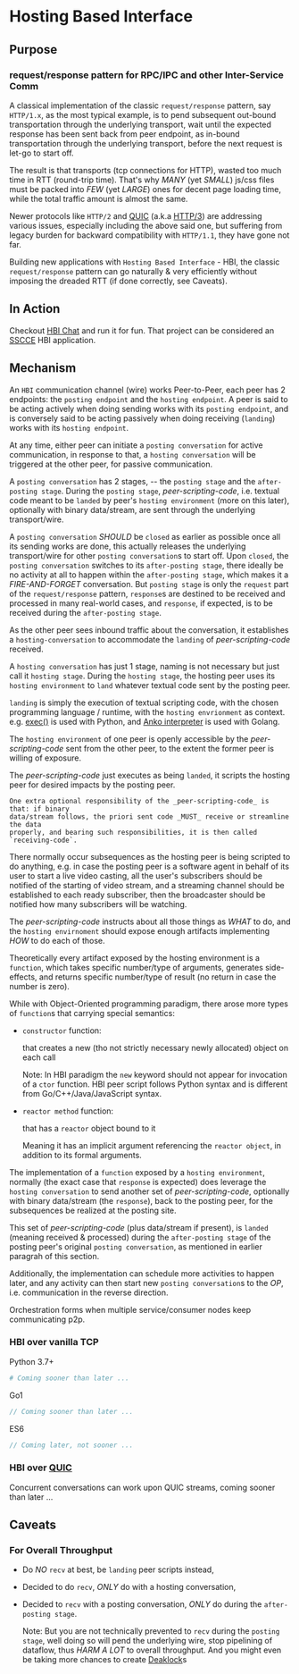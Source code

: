 # Hosting Based Interface

## Purpose

### request/response pattern for RPC/IPC and other Inter-Service Comm

A classical implementation of the classic `request/response` pattern, say `HTTP/1.x`,
as the most typical example, is to pend subsequent out-bound transportation through
the underlying transport, wait until the expected response has been sent back from
peer endpoint, as in-bound transportation through the underlying transport, before
the next request is let-go to start off.

The result is that transports (tcp connections for HTTP), wasted too much time in
RTT (round-trip time). That's why _MANY_ (yet _SMALL_) js/css files must be packed into
_FEW_ (yet _LARGE_) ones for decent page loading time, while the total traffic amount is
almost the same.

Newer protocols like `HTTP/2` and [QUIC](https://en.wikipedia.org/wiki/QUIC)
(a.k.a [HTTP/3](https://www.zdnet.com/article/http-over-quic-to-be-renamed-http3/))
are addressing various issues,
especially including the above said one, but suffering from legacy burden for backward
compatibility with `HTTP/1.1`, they have gone not far.

Building new applications with `Hosting Based Interface` - HBI, the classic
`request/response` pattern can go naturally & very efficiently without imposing the
dreaded RTT (if done correctly, see Caveats).

## In Action

Checkout [HBI Chat](https://github.com/complyue/hbichat) and run it for fun.
That project can be considered an
[SSCCE](http://www.sscce.org/)
HBI application.

## Mechanism

An `HBI` communication channel (wire) works Peer-to-Peer, each peer has 2 endpoints:
the `posting endpoint` and the `hosting endpoint`. A peer is said to be acting actively
when doing sending works with its `posting endpoint`, and is conversely said to be
acting passively when doing receiving (`landing`) works with its `hosting endpoint`.

At any time, either peer can initiate a `posting conversation` for active communication,
in response to that, a `hosting conversation` will be triggered at the other peer, for
passive communication.

A `posting conversation` has 2 stages, -- the `posting stage` and the `after-posting stage`.
During the `posting stage`, _peer-scripting-code_, i.e. textual code meant to be `landed`
by peer's `hosting environment` (more on this later), optionally with binary data/stream,
are sent through the underlying transport/wire.

A `posting conversation` _SHOULD_ be `closed` as earlier as possible once all its sending works
are done, this actually releases the underlying transport/wire for other `posting conversation`s
to start off. Upon `closed`, the `posting conversation` switches to its `after-posting stage`,
there ideally be no activity at all to happen within the `after-posting stage`, which makes it
a _FIRE-AND-FORGET_ conversation. But `posting stage` is only the `request` part of the
`request/response` pattern, `response`s are destined to be received and processed in many
real-world cases, and `response`, if expected, is to be received during the `after-posting stage`.

As the other peer sees inbound traffic about the conversation, it establishes a
`hosting-conversation` to accommodate the `landing` of _peer-scripting-code_ received.

A `hosting conversation` has just 1 stage, naming is not necessary but just call it
`hosting stage`. During the `hosting stage`, the hosting peer uses its `hosting environment`
to `land` whatever textual code sent by the posting peer.

`landing` is simply the execution of textual scripting code, with the chosen programming
language / runtime, with the `hosting envrionment` as context. e.g.
[exec()](https://docs.python.org/3/library/functions.html#exec) is used with Python, and
[Anko interpreter](https://github.com/mattn/anko "Anko's Github Home") is used with Golang.

The `hosting environment` of one peer is openly accessible by the _peer-scripting-code_
sent from the other peer, to the extent the former peer is willing of exposure.

The _peer-scripting-code_ just executes as being `landed`, it scripts the hosting peer
for desired impacts by the posting peer.

    One extra optional responsibility of the _peer-scripting-code_ is that: if binary
    data/stream follows, the priori sent code _MUST_ receive or streamline the data
    properly, and bearing such responsibilities, it is then called `receiving-code`.

There normally occur subsequences as the hosting peer is being scripted to do anything,
e.g. in case the posting peer is a software agent in behalf of its user to start a live
video casting, all the user's subscribers should be notified of the starting of video
stream, and a streaming channel should be established to each ready subscriber, then the
broadcaster should be notified how many subscribers will be watching.

The _peer-scripting-code_ instructs about all those things as _WHAT_ to do, and the
`hosting envirnoment` should expose enough artifacts implementing _HOW_ to do each of those.

Theoretically every artifact exposed by the hosting environment is a `function`, which takes
specific number/type of arguments, generates side-effects, and returns specific number/type
of result (no return in case the number is zero).

While with Object-Oriented programming paradigm, there arose more types of `function`s that
carrying special semantics:

- `constructor` function:

  that creates a new (tho not strictly necessary newly allocated) object on each call

  Note:
  In HBI paradigm the `new` keyword should not appear for invocation of
  a `ctor` function. HBI peer script follows Python syntax and is different
  from Go/C++/Java/JavaScript syntax.

- `reactor method` function:

  that has a `reactor` object bound to it

  Meaning it has an implicit argument referencing the `reactor object`, in addition to its
  formal arguments.

The implementation of a `function` exposed by a `hosting environment`, normally (the exact
case that `response` is expected) does leverage the `hosting conversation` to send another
set of _peer-scripting-code_, optionally with binary data/stream (the `response`), back to
the posting peer, for the subsequences be realized at the posting site.

This set of _peer-scripting-code_ (plus data/stream if present), is `landed` (meaning
received & processed) during the `after-posting stage` of the posting peer's original
`posting conversation`, as mentioned in earlier paragrah of this section.

Additionally, the implementation can schedule more activities to happen later, and any
activity can then start new `posting conversation`s to the _OP_, i.e. communication in the
reverse direction.

Orchestration forms when multiple service/consumer nodes keep communicating p2p.

### HBI over vanilla TCP

Python 3.7+

```python
# Coming sooner than later ...
```

Go1

```go
// Coming sooner than later ...
```

ES6

```js
// Coming later, not sooner ...
```

### HBI over [QUIC](https://en.wikipedia.org/wiki/QUIC)

Concurrent conversations can work upon QUIC streams, coming sooner than later ...

## Caveats

### For Overall Throughput

- Do _NO_ `recv` at best, be `landing` peer scripts instead,
- Decided to do `recv`, _ONLY_ do with a hosting conversation,
- Decided to `recv` with a posting conversation, _ONLY_ do during the `after-posting stage`.

  Note: But you are not technically prevented to `recv` during the `posting stage`, well
  doing so will pend the underlying wire, stop pipelining of dataflow, thus _HARM A LOT_
  to overall throughput. And you might even be taking more chances to create
  [Deaklock](https://en.wikipedia.org/wiki/Deadlock)s
